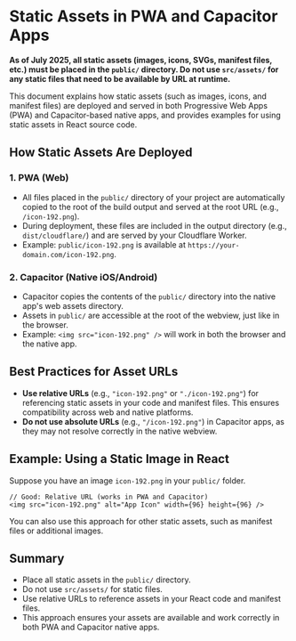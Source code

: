 # Static Assets in PWA and Capacitor Apps

**As of July 2025, all static assets (images, icons, SVGs, manifest files, etc.) must be placed in the `public/` directory. Do not use `src/assets/` for any static files that need to be available by URL at runtime.**

This document explains how static assets (such as images, icons, and manifest files) are deployed and served in both Progressive Web Apps (PWA) and Capacitor-based native apps, and provides examples for using static assets in React source code.

## How Static Assets Are Deployed

### 1. PWA (Web)

- All files placed in the `public/` directory of your project are automatically copied to the root of the build output and served at the root URL (e.g., `/icon-192.png`).
- During deployment, these files are included in the output directory (e.g., `dist/cloudflare/`) and are served by your Cloudflare Worker.
- Example: `public/icon-192.png` is available at `https://your-domain.com/icon-192.png`.

### 2. Capacitor (Native iOS/Android)

- Capacitor copies the contents of the `public/` directory into the native app's web assets directory.
- Assets in `public/` are accessible at the root of the webview, just like in the browser.
- Example: `<img src="icon-192.png" />` will work in both the browser and the native app.

## Best Practices for Asset URLs

- **Use relative URLs** (e.g., `"icon-192.png"` or `"./icon-192.png"`) for referencing static assets in your code and manifest files. This ensures compatibility across web and native platforms.
- **Do not use absolute URLs** (e.g., `"/icon-192.png"`) in Capacitor apps, as they may not resolve correctly in the native webview.

## Example: Using a Static Image in React

Suppose you have an image `icon-192.png` in your `public/` folder.

```tsx
// Good: Relative URL (works in PWA and Capacitor)
<img src="icon-192.png" alt="App Icon" width={96} height={96} />
```

You can also use this approach for other static assets, such as manifest files or additional images.

## Summary

- Place all static assets in the `public/` directory.
- Do not use `src/assets/` for static files.
- Use relative URLs to reference assets in your React code and manifest files.
- This approach ensures your assets are available and work correctly in both PWA and Capacitor native apps.
